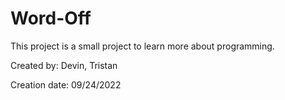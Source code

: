# Word-Off 
This project is a small project to learn more about programming.

Created by: Devin, Tristan

Creation date: 09/24/2022
